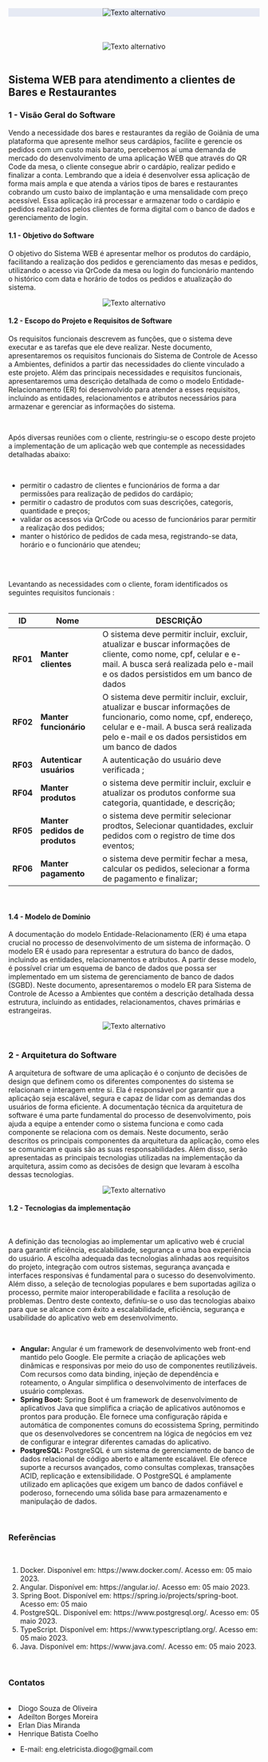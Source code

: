 <div align="center" style="background-color: #e6eaf4;">
    <img src="imagens/logo-faculdade-300.png" 
         alt="Texto alternativo" 
         title="Sistema de Controle de Acesso a Ambientes"/>
</div>
<br>
<br>
<br>
<div align="center">
    <img src="imagens/intro.jpg" alt="Texto alternativo" />
</div>
<br>
<h2> Sistema WEB para atendimento a clientes de Bares e Restaurantes </h2>
<h3> 1 - Visão Geral do Software </h3>

<p>
Vendo a necessidade dos bares e restaurantes da região de Goiânia de uma plataforma que apresente melhor seus cardápios, facilite e gerencie os pedidos com um custo mais barato, percebemos aí uma demanda de mercado do desenvolvimento de uma aplicação WEB que através do QR Code da mesa, o cliente consegue abrir o cardápio, realizar pedido e finalizar a conta. Lembrando que a ideia é desenvolver essa aplicação de forma mais ampla e que atenda a vários tipos de bares e restaurantes cobrando um custo baixo de implantação e uma mensalidade com preço acessível. Essa aplicação irá processar e armazenar todo o cardápio e pedidos realizados pelos clientes de forma digital com o banco de dados e gerenciamento de login.

</p>

<h4> 1.1 - Objetivo do Software </h4>

<p>
   O objetivo do Sistema WEB é apresentar melhor os produtos do cardápio, facilitando a realização dos pedidos e gerenciamento das mesas e pedidos, utilizando o acesso via QrCode da mesa ou login do funcionário mantendo o histórico com data e horário de todos os pedidos e atualização do sistema.
</p>
<div align="center">
    <img src="imagens/ambiente.png" alt="Texto alternativo" />
</div>

<h4> 1.2 - Escopo do Projeto e Requisitos de Software </h4>
<p>Os requisitos funcionais descrevem as funções, que o sistema deve executar e as tarefas que ele deve realizar. Neste documento, apresentaremos os requisitos funcionais do Sistema de Controle de Acesso a Ambientes, definidos a partir das necessidades do cliente vinculado a este projeto. Além das principais necessidades e requisitos funcionais,  apresentaremos uma descrição detalhada de como o modelo Entidade-Relacionamento (ER) foi desenvolvido para atender a esses requisitos, incluindo as entidades, relacionamentos e atributos necessários para armazenar e gerenciar as informações do sistema.</p>
<br>
<p>
Após diversas reuniões com o cliente, restringiu-se o escopo deste projeto a implementação de um aplicação web que contemple as necessidades detalhadas abaixo:
</p>
<br>
<ul>
<li> 
permitir o cadastro de clientes e funcionários de forma a dar permissões para realização de pedidos do cardápio;
</li>
<li>
permitir o cadastro de produtos com suas descrições, categoris, quantidade e preços;
</li>
<li>
validar os acessos via QrCode ou acesso de funcionários parar permitir a realização dos pedidos;
</li>
<li>
manter o histórico de pedidos de cada mesa, registrando-se data, horário e o funcionário que atendeu;
</li>

</ul>
<br>
<br>
<p> Levantando as necessidades com o cliente, foram identificados os seguintes requisitos funcionais :
<br>
<br>
<div align="center">
<table>
    <thead>
    <tr>
        <th>ID</>
        <th> Nome </th>
        <th>DESCRIÇÃO</>
    </tr>
    </thead>
    <tbody>
        <tr>
            <td><b>RF01</b></td>
            <td><b>Manter clientes</b></td>
            <td>O sistema deve permitir incluir, excluir, atualizar e buscar informações de cliente, como nome, cpf, celular e e-mail. A busca será realizada pelo e-mail e os dados persistidos em um banco de dados</td>
        </tr>
        <tr>
            <td><b>RF02</b></td>
            <td><b>Manter funcionário</b></td>
            <td>O sistema deve permitir incluir, excluir, atualizar e buscar informações de funcionario, como nome, cpf, endereço, celular e e-mail. A busca será realizada pelo e-mail e os dados persistidos em um banco de dados</td>
        </tr>
        <tr>
            <td><b>RF03</b></td>
            <td><b>Autenticar usuários</b></td>
            <td>A autenticação do usuário deve verificada ;</td>
        </tr>
        <tr>
            <td><b>RF04</b></td>
            <td><b>Manter produtos</b></td>
            <td>o sistema deve permitir incluir, excluir e atualizar os produtos conforme sua categoria, quantidade, e descrição;</td>
        </tr>
        <tr>
            <td><b>RF05</b></td>
            <td><b>Manter pedidos de produtos</b></td>
            <td>o sistema deve permitir selecionar prodtos, Selecionar quantidades, excluir pedidos com o registro de time dos eventos;</td>
        </tr>
        <tr>
            <td><b>RF06</b></td>
            <td><b>Manter pagamento</b></td>
            <td>o sistema deve permitir fechar a mesa,  calcular os pedidos, selecionar a forma de pagamento e finalizar;</td>
        </tr>
    </tbody>
</table>
</div>
<br>
<h4> 1.4 - Modelo de Domínio </h2>
<p>A documentação do modelo Entidade-Relacionamento (ER) é uma etapa crucial no processo de desenvolvimento de um sistema de informação. O modelo ER é usado para representar a estrutura do banco de dados, incluindo as entidades, relacionamentos e atributos. A partir desse modelo, é possível criar um esquema de banco de dados que possa ser implementado em um sistema de gerenciamento de banco de dados (SGBD). Neste documento, apresentaremos o modelo ER para Sistema de Controle de Acesso a Ambientes que contém a descrição detalhada dessa estrutura, incluindo as entidades, relacionamentos, chaves primárias e estrangeiras.</p>
<div align="center">
    <img src="imagens/Arquitetura_angular-spring-boot-postgresql.png" alt="Texto alternativo" />
</div>
<br>
<h3> 2 - Arquitetura do Software </h2>
<p> A arquitetura de software de uma aplicação é o conjunto de decisões de design que definem como os diferentes componentes do sistema se relacionam e interagem entre si. Ela é responsável por garantir que a aplicação seja escalável, segura e capaz de lidar com as demandas dos usuários de forma eficiente. A documentação técnica da arquitetura de software é uma parte fundamental do processo de desenvolvimento, pois ajuda a equipe a entender como o sistema funciona e como cada componente se relaciona com os demais. Neste documento, serão descritos os principais componentes da arquitetura da aplicação, como eles se comunicam e quais são as suas responsabilidades. Além disso, serão apresentadas as principais tecnologias utilizadas na implementação da arquitetura, assim como as decisões de design que levaram à escolha dessas tecnologias.</p>

<div align="center">
    <img src="imagens/Diagrama_Estrutura_Dados_Bar_Brasil.jpg" alt="Texto alternativo" />
</div>
<h4> 1.2 - Tecnologias da implementação </h2>
<br>
<p>A definição das tecnologias ao implementar um aplicativo web é crucial para garantir eficiência, escalabilidade, segurança e uma boa experiência do usuário. A escolha adequada das tecnologias alinhadas aos requisitos do projeto, integração com outros sistemas, segurança avançada e interfaces responsivas é fundamental para o sucesso do desenvolvimento. Além disso, a seleção de tecnologias populares e bem suportadas agiliza o processo, permite maior interoperabilidade e facilita a resolução de problemas. Dentro deste contexto, definiu-se o uso das tecnologias abaixo para que se alcance com êxito a escalabilidade, eficiência, segurança e usabilidade do aplicativo web em desenvolvimento.</p>
<br>
<ul>
<li><b>Angular:</b> Angular é um framework de desenvolvimento web front-end mantido pelo Google. Ele permite a criação de aplicações web dinâmicas e responsivas por meio do uso de componentes reutilizáveis. Com recursos como data binding, injeção de dependência e roteamento, o Angular simplifica o desenvolvimento de interfaces de usuário complexas.
</li>
<li><b>Spring Boot:</b> Spring Boot é um framework de desenvolvimento de aplicativos Java que simplifica a criação de aplicativos autônomos e prontos para produção. Ele fornece uma configuração rápida e automática de componentes comuns do ecossistema Spring, permitindo que os desenvolvedores se concentrem na lógica de negócios em vez de configurar e integrar diferentes camadas do aplicativo.
</li>
<li><b>PostgreSQL:</b> PostgreSQL é um sistema de gerenciamento de banco de dados relacional de código aberto e altamente escalável. Ele oferece suporte a recursos avançados, como consultas complexas, transações ACID, replicação e extensibilidade. O PostgreSQL é amplamente utilizado em aplicações que exigem um banco de dados confiável e poderoso, fornecendo uma sólida base para armazenamento e manipulação de dados.</li>
</ul>
<br>
<h3> Referências </h3>
<br>
<ol>
<li>Docker. Disponível em: https://www.docker.com/. Acesso em: 05 maio 2023.</li>
<li>Angular. Disponível em: https://angular.io/. Acesso em: 05 maio 2023.</li>
<li>Spring Boot. Disponível em: https://spring.io/projects/spring-boot. Acesso em: 05 maio </li>
<li>PostgreSQL. Disponível em: https://www.postgresql.org/. Acesso em: 05 maio 2023.</li>
<li>TypeScript. Disponível em: https://www.typescriptlang.org/. Acesso em: 05 maio 2023.</li>
<li>Java. Disponível em: https://www.java.com/. Acesso em: 05 maio 2023.</li>
</ol>
<br>
<h3> Contatos </h3>
<br>
<li>Diogo Souza de Oliveira</li>
<li>Adeilton Borges Moreira</li>
<li>Erlan Dias Miranda</li>
<li>Henrique Batista Coelho</li>
<ul>
<li>E-mail: eng.eletricista.diogo@gmail.com</li>
</ul>
